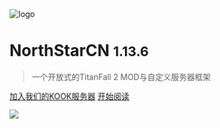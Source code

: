 <!-- _coverpage.md -->

![logo](../assets/logo_1k.png)

# NorthStarCN <small>1.13.6</small>

> 一个开放式的TitanFall 2 MOD与自定义服务器框架


[加入我们的KOOK服务器](https://kook.top/qetaS2)
[开始阅读](README.md#什么是NorthStarCN)


<!-- 背景图片 -->

![](../assets/background.jpg)


